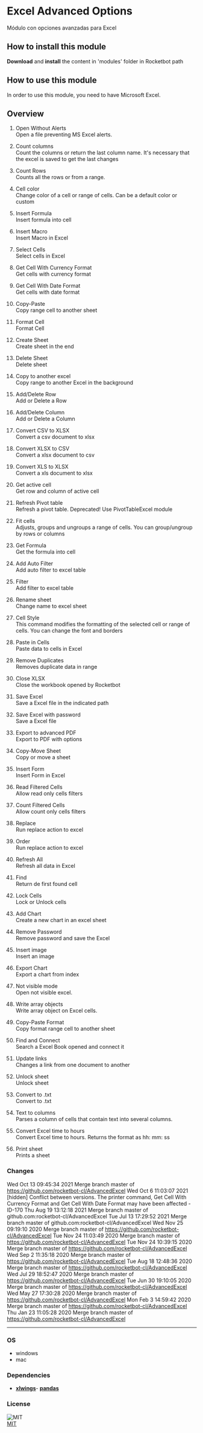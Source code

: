 



# Excel Advanced Options
  
Módulo con opciones avanzadas para Excel  

## How to install this module
  
__Download__ and __install__ the content in 'modules' folder in Rocketbot path  


## How to use this module
In order to use this module, you need to have Microsoft Excel.


## Overview


1. Open Without Alerts  
Open a file preventing MS Excel alerts.

2. Count columns  
Count the columns or return the last column name. It's necessary that the excel is saved to get the last changes

3. Count Rows  
Counts all the rows or from a range.

4. Cell color  
Change color of a cell or range of cells. Can be a default color or custom 

5. Insert Formula  
Insert formula into cell

6. Insert Macro  
Insert Macro in Excel

7. Select Cells  
Select cells in Excel

8. Get Cell With Currency Format  
Get cells with currency format

9. Get Cell With Date Format  
Get cells with date format

10. Copy-Paste  
Copy range cell to another sheet

11. Format Cell  
Format Cell

12. Create Sheet  
Create sheet in the end

13. Delete Sheet  
Delete sheet

14. Copy to another excel  
Copy range to another Excel in the background

15. Add/Delete Row  
Add or Delete a Row

16. Add/Delete Column  
Add or Delete a Column

17. Convert CSV to XLSX  
Convert a csv document to xlsx

18. Convert XLSX to CSV  
Convert a xlsx document to csv

19. Convert XLS to XLSX  
Convert a xls document to xlsx

20. Get active cell  
Get row and column of active cell

21. Refresh Pivot table  
Refresh a pivot table. Deprecated! Use PivotTableExcel module

22. Fit cells  
Adjusts, groups and ungroups a range of cells. You can group/ungroup by rows or columns

23. Get Formula  
Get the formula into cell

24. Add Auto Filter  
Add auto filter to excel table

25. Filter  
Add filter to excel table

26. Rename sheet  
Change name to excel sheet

27. Cell Style  
This command modifies the formatting of the selected cell or range of cells. You can change the font and borders

28. Paste in Cells  
Paste data to cells in Excel

29. Remove Duplicates  
Removes duplicate data in range

30. Close XLSX  
Close the workbook opened by Rocketbot

31. Save Excel  
Save a Excel file in the indicated path

32. Save Excel with password  
Save a Excel file

33. Export to advanced PDF  
Export to PDF with options

34. Copy-Move Sheet  
Copy or move a sheet

35. Insert Form  
Insert Form in Excel

36. Read Filtered Cells  
Allow read only cells filters 

37. Count Filtered Cells  
Allow count only cells filters 

38. Replace  
Run replace action to excel 

39. Order  
Run replace action to excel 

40. Refresh All  
Refresh all data in Excel

41. Find  
Return de first found cell 

42. Lock Cells  
Lock or Unlock cells

43. Add Chart  
Create a new chart in an excel sheet

44. Remove Password  
Remove password and save the Excel

45. Insert image  
Insert an image

46. Export Chart  
Export a chart from index

47. Not visible mode  
Open not visible excel.

48. Write array objects  
Write array object on Excel cells.

49. Copy-Paste Format  
Copy format range cell to another sheet

50. Find and Connect  
Search a Excel Book opened and connect it

51. Update links  
Changes a link from one document to another

52. Unlock sheet  
Unlock sheet

53. Convert to .txt  
Convert to .txt

54. Text to columns  
Parses a column of cells that contain text into several columns.

55. Convert Excel time to hours  
Convert Excel time to hours. Returns the format as hh: mm: ss

56. Print sheet  
Prints a sheet  



### Changes
Wed Oct 13 09:45:34 2021  Merge branch master of https://github.com/rocketbot-cl/AdvancedExcel
Wed Oct 6 11:03:07 2021  
[hidden] Conflict between versions. The printer command, Get Cell With Currency Format and Get Cell With Date Format may
 have been affected - ID-170
Thu Aug 19 13:12:18 2021  Merge branch master of github.com:rocketbot-cl/AdvancedExcel
Tue 
Jul 13 17:29:52 2021  Merge branch master of github.com:rocketbot-cl/AdvancedExcel
Wed Nov 25 09:19:10 2020  Merge 
branch master of https://github.com/rocketbot-cl/AdvancedExcel
Tue Nov 24 11:03:49 2020  Merge branch master of 
https://github.com/rocketbot-cl/AdvancedExcel
Tue Nov 24 10:39:15 2020  Merge branch master of 
https://github.com/rocketbot-cl/AdvancedExcel
Wed Sep 2 11:35:18 2020  Merge branch master of 
https://github.com/rocketbot-cl/AdvancedExcel
Tue Aug 18 12:48:36 2020  Merge branch master of 
https://github.com/rocketbot-cl/AdvancedExcel
Wed Jul 29 18:52:47 2020  Merge branch master of 
https://github.com/rocketbot-cl/AdvancedExcel
Tue Jun 30 19:10:05 2020  Merge branch master of 
https://github.com/rocketbot-cl/AdvancedExcel
Wed May 27 17:30:28 2020  Merge branch master of 
https://github.com/rocketbot-cl/AdvancedExcel
Mon Feb 3 14:59:42 2020  Merge branch master of 
https://github.com/rocketbot-cl/AdvancedExcel
Thu Jan 23 11:05:28 2020  Merge branch master of 
https://github.com/rocketbot-cl/AdvancedExcel

----
### OS

- windows
- mac

### Dependencies
- [**xlwings**](https://pypi.org/project/xlwings/)- [**pandas**](https://pypi.org/project/pandas/)
### License
  
![MIT](https://camo.githubusercontent.com/107590fac8cbd65071396bb4d04040f76cde5bde/687474703a2f2f696d672e736869656c64732e696f2f3a6c6963656e73652d6d69742d626c75652e7376673f7374796c653d666c61742d737175617265)  
[MIT](http://opensource.org/licenses/mit-license.ph)